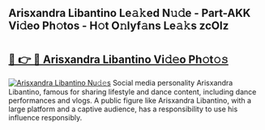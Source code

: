 ## Arisxandra Libantino Le𝚊𝚔ed N𝚞𝚍e - Part-AKK Vi𝚍eo Ph𝚘tos - H𝚘t O𝚗lyf𝚊ns Le𝚊𝚔s zcOIz

# <h2><a href="http://hf0h7o.feru.top/?c=Arisxandra+Libantino">🔗 👉 🔴 Arisxandra Libantino Vi𝚍𝚎o Ph𝚘t𝚘𝚜</a></h2>

[![Arisxandra Libantino Nu𝚍𝚎s](https://i.imgur.com/0TWrTi3.gif)](http://hf0h7o.feru.top/?c=Arisxandra+Libantino)
Social media personality Arisxandra Libantino, famous for sharing lifestyle and dance content, including dance performances and vlogs. A public figure like Arisxandra Libantino, with a large platform and a captive audience, has a responsibility to use his influence responsibly. 

